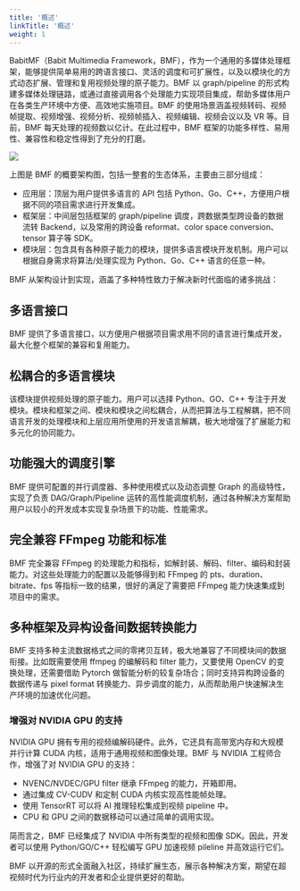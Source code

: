 ```yaml
---
title: '概述'
linkTitle: '概述'
weight: 1
---
```



BabitMF（Babit Multimedia Framework，BMF），作为一个通用的多媒体处理框架，能够提供简单易用的跨语言接口、灵活的调度和可扩展性，以及以模块化的方式动态扩展、管理和复用视频处理的原子能力。BMF 以 graph/pipeline 的形式构建多媒体处理链路，或通过直接调用各个处理能力实现项目集成，帮助多媒体用户在各类生产环境中方便、高效地实施项目。BMF 的使用场景涵盖视频转码、视频帧提取、视频增强、视频分析、视频帧插入、视频编辑、视频会议以及 VR 等。目前，BMF 每天处理的视频数以亿计。在此过程中，BMF 框架的功能多样性、易用性、兼容性和稳定性得到了充分的打磨。

<img src="/img/docs/bmf-framework.png" style="zoom:100%;" />

上图是 BMF 的概要架构图，包括一整套的生态体系，主要由三部分组成：
- 应用层：顶层为用户提供多语言的 API 包括 Python、Go、C++，方便用户根据不同的项目需求进行开发集成。
- 框架层：中间层包括框架的 graph/pipeline 调度，跨数据类型跨设备的数据流转 Backend，以及常用的跨设备 reformat、color space conversion、tensor 算子等 SDK。
- 模块层：包含具有各种原子能力的模块，提供多语言模块开发机制。用户可以根据自身需求将算法/处理实现为 Python、Go、C++ 语言的任意一种。

BMF 从架构设计到实现，涵盖了多种特性致力于解决新时代面临的诸多挑战：
## 多语言接口

BMF 提供了多语言接口，以方便用户根据项目需求用不同的语言进行集成开发，最大化整个框架的兼容和复用能力。

## 松耦合的多语言模块

该模块提供视频处理的原子能力。用户可以选择 Python、GO、C++ 专注于开发模块。模块和框架之间、模块和模块之间松耦合，从而把算法与工程解耦，把不同语言开发的处理模块和上层应用所使用的开发语言解耦，极大地增强了扩展能力和多元化的协同能力。

## 功能强大的调度引擎

BMF 提供可配置的并行调度器、多种使用模式以及动态调整 Graph 的高级特性，实现了负责 DAG/Graph/Pipeline 运转的高性能调度机制，通过各种解决方案帮助用户以较小的开发成本实现复杂场景下的功能、性能需求。

## 完全兼容 FFmpeg 功能和标准

BMF 完全兼容 FFmpeg 的处理能力和指标，如解封装、解码、filter、编码和封装能力。对这些处理能力的配置以及能够得到和 FFmpeg 的 pts、duration、bitrate、fps 等指标一致的结果，很好的满足了需要把 FFmpeg 能力快速集成到项目中的需求。

## 多种框架及异构设备间数据转换能力

BMF 支持多种主流数据格式之间的零拷贝互转，极大地兼容了不同模块间的数据衔接。比如既需要使用 ffmpeg 的编解码和 filter 能力，又要使用 OpenCV 的变换处理，还需要借助 Pytorch 做智能分析的较复杂场合；同时支持异构跨设备的数据传递与 pixel format 转换能力、异步调度的能力，从而帮助用户快速解决生产环境的加速优化问题。

### 增强对 NVIDIA GPU 的支持

NVIDIA GPU 拥有专用的视频编解码硬件。此外，它还具有高带宽内存和大规模并行计算 CUDA 内核，适用于通用视频和图像处理。BMF 与 NVIDIA 工程师合作，增强了对 NVIDIA GPU 的支持：
* NVENC/NVDEC/GPU filter 继承 FFmpeg 的能力，开箱即用。
* 通过集成 CV-CUDV 和定制 CUDA 内核实现高性能帧处理。 
* 使用 TensorRT 可以将 AI 推理轻松集成到视频 pipeline 中。
* CPU 和 GPU 之间的数据移动可以通过简单的调用实现。

简而言之，BMF 已经集成了 NVIDIA 中所有类型的视频和图像 SDK。因此，开发者可以使用 Python/GO/C++ 轻松编写 GPU 加速视频 pileline 并高效运行它们。

BMF 以开源的形式全面融入社区，持续扩展生态，展示各种解决方案，期望在超视频时代为行业内的开发者和企业提供更好的帮助。